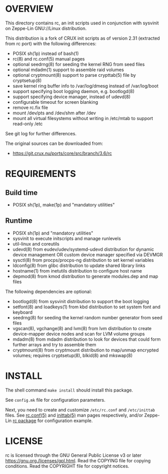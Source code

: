 OVERVIEW
========

This directory contains rc, an init scripts used in conjunction with sysvinit
on Zeppe-Lin GNU://Linux distribution.

This distribution is a fork of CRUX init scripts as of version 2.31 (extracted
from rc port) with the following differences:
  * POSIX sh(1p) instead of bash(1)
  * rc(8) and rc.conf(5) manual pages
  * optional seedrng(8) for seeding the kernel RNG from seed files
  * optional mdadm(1) support to assemble raid volumes
  * optional cryptmount(8) support to parse crypttab(5) file by cryptsetup(8)
  * save kernel ring buffer info to /var/log/dmesg instead of /var/log/boot
  * support specifying boot logging daemon, e.g. bootlogd(8)
  * support specifying device manager, instead of udevd(8)
  * configurable timeout for screen blanking
  * remove rc.fix file
  * mount /dev/pts and /dev/shm after /dev
  * mount all virtual filesystems without writing in /etc/mtab to support
    read-only /etc

See git log for further differences.

The original sources can be downloaded from:
  * https://git.crux.nu/ports/core/src/branch/3.6/rc


REQUIREMENTS
============

Build time
----------
  * POSIX sh(1p), make(1p) and "mandatory utilities"

Runtime
-------
  * POSIX sh(1p) and "mandatory utilities"
  * sysvinit to execute initscripts and manage runlevels
  * util-linux and coreutils
  * udevd(8) from eudev/udev/systemd-udevd distribution for dynamic device
    management OR custom device manager specified via DEVMGR
  * sysctl(8) from procps/procps-ng distribution to set kernel variables
  * ldconfig(8) from glibc distribution to update shared library links
  * hostname(1) from inetutils distribution to configure host name
  * depmod(8) from kmod distribution to generate modules.dep and map files

The following dependencies are optional:

  * bootlogd(8) from sysvinit distribution to support the boot logging
  * setfont(8) and loadkeys(1) from kbd distribution to set system font and
    keyboard
  * seedrng(8) for seeding the kernel random number generator from seed files
  * vgscan(8), vgchange(8) and lvm(8) from lvm distribution to create
    device-mapper device nodes and scan for LVM volume groups
  * mdadm(8) from mdadm distribution to look for devices that could form
    further arrays and try to assemble them
  * cryptmount(8) from cryptmount distribution to map/unmap encrypted volumes;
    requires cryptsetup(8), blkid(8) and mkswap(8)


INSTALL
=======

The shell command `make install` should install this package.

See `config.mk` file for configuration parameters.

Next, you need to create and customize `/etc/rc.conf` and `/etc/inittab` files.
See [rc.conf(5)][1] and [inittab(5)][2] man pages respectively, and/or
Zeppe-Lin [rc package][1] for configuration example.

[1]: https://zeppe-lin.github.io/rc.conf.5.html
[2]: https://zeppe-lin.github.io/inittab.5.html
[3]: https://github.com/zeppe-lin/pkgsrc-core/tree/1.x/rc


LICENSE
=======

rc is licensed through the GNU General Public License v3 or later
<https://gnu.org./licenses/gpl.html>.
Read the COPYING file for copying conditions.
Read the COPYRIGHT file for copyright notices.
